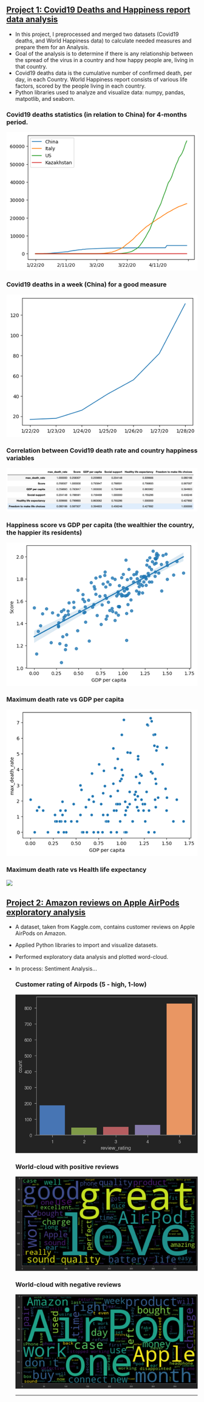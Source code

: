 
## [Project 1: Covid19 Deaths and Happiness report data analysis](https://github.com/arna-t/Covid19_deaths_Happiness_report)

- In this project, I preprocessed and merged two datasets (Covid19 deaths, and World Happiness data) to calculate needed measures and prepare them for an Analysis.
- Goal of the analysis is to determine if there is any relationship between the spread of the virus in a country and how happy people are, living in that country.
- Covid19 deaths data is the cumulative number of confirmed death, per day, in each Country. World Happiness report consists of various life factors, scored by the people living in each country.
- Python libraries used to analyze and visualize data: numpy, pandas, matpotlib, and seaborn.


### Covid19 deaths statistics (in relation to China) for 4-months period.
   ![](/images/plot1.png)


### Covid19 deaths in a week (China) for a good measure

   ![](/images/plot2.png)
  

### Correlation between Covid19 death rate and country happiness variables

   ![](/images/correlation.png)

### Happiness score vs GDP per capita (the wealthier the country, the happier its residents)

   ![](/images/plot3.png)

### Maximum death rate vs GDP per capita

   ![](/images/death_rate_gdp.png)
   
### Maximum death rate vs Health life expectancy

  ![]([/images/death_rate_health.png) 

    

## [Project 2: Amazon reviews on Apple AirPods exploratory analysis](https://github.com/arna-t/Amazon_reviews_exploratory_analysis)

- A dataset, taken from Kaggle.com, contains customer reviews on Apple AirPods on Amazon.
- Applied Python libraries to import and visualize datasets.
- Performed exploratory data analysis and plotted word-cloud.
- In process: Sentiment Analysis...

  ### Customer rating of Airpods (5 - high, 1-low)
  ![](/images/rating.png)


  ### World-cloud with positive reviews 
  ![](/images/positive.png)


  ### World-cloud with negative reviews 
  ![](/images/negative.png)

  ------------------------------------------------------------------------------------------------------------------

  
